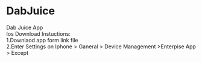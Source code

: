 # DabJuice
Dab Juice App <br />
Ios Download Instuctions: <br />
1.Downlaod app form link file <br />
2.Enter Settings on Iphone > Ganeral > Device Management >Enterpise App > Except <br />

